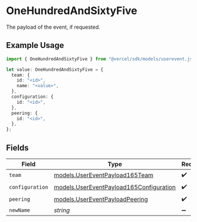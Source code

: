 # OneHundredAndSixtyFive

The payload of the event, if requested.

## Example Usage

```typescript
import { OneHundredAndSixtyFive } from "@vercel/sdk/models/userevent.js";

let value: OneHundredAndSixtyFive = {
  team: {
    id: "<id>",
    name: "<value>",
  },
  configuration: {
    id: "<id>",
  },
  peering: {
    id: "<id>",
  },
};
```

## Fields

| Field                                                                                    | Type                                                                                     | Required                                                                                 | Description                                                                              |
| ---------------------------------------------------------------------------------------- | ---------------------------------------------------------------------------------------- | ---------------------------------------------------------------------------------------- | ---------------------------------------------------------------------------------------- |
| `team`                                                                                   | [models.UserEventPayload165Team](../models/usereventpayload165team.md)                   | :heavy_check_mark:                                                                       | N/A                                                                                      |
| `configuration`                                                                          | [models.UserEventPayload165Configuration](../models/usereventpayload165configuration.md) | :heavy_check_mark:                                                                       | N/A                                                                                      |
| `peering`                                                                                | [models.UserEventPayloadPeering](../models/usereventpayloadpeering.md)                   | :heavy_check_mark:                                                                       | N/A                                                                                      |
| `newName`                                                                                | *string*                                                                                 | :heavy_minus_sign:                                                                       | N/A                                                                                      |